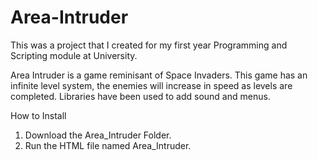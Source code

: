 # Area-Intruder
This was a project that I created for my first year Programming and Scripting module at University.

Area Intruder is a game reminisant of Space Invaders. This game has an infinite level system, the enemies will increase in speed as levels are completed. Libraries have been used to add sound and menus.

How to Install 

1. Download the Area_Intruder Folder.
2. Run the HTML file named Area_Intruder.
